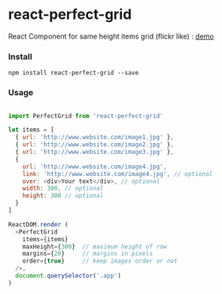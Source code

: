 # react-perfect-grid

React Component for same height items grid (flickr like) :
<a href="http://pierregoutheraud.github.io/react-perfect-grid" target="_blank" >demo</a>

### Install

```
npm install react-perfect-grid --save
```

### Usage

```javascript

import PerfectGrid from 'react-perfect-grid'

let items = [
  { url: 'http://www.website.com/image1.jpg' },
  { url: 'http://www.website.com/image2.jpg' },
  { url: 'http://www.website.com/image3.jpg' },
  {
    url: 'http://www.website.com/image4.jpg',
    link: 'http://www.website.com/image4.jpg', // optional
    over: <div>Your text</div>, // optional
    width: 300, // optional
    height: 300 // optional
  }
]

ReactDOM.render (
  <PerfectGrid
    items={items}
    maxHeight={300}  // maximum height of row
    margins={20}     // margins in pixels
    order={true}     // keep images order or not
  />,
  document.querySelector('.app')
)

```
